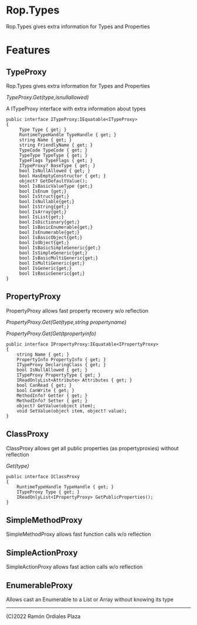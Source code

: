 ﻿# Rop.Types

Rop.Types gives extra information for Types and Properties

Features
========

TypeProxy
---------

Rop.Types gives extra information for Types and Properties

*TypeProxy.Get(type,isnullallowed)*

A ITypeProxy interface with extra information about types

```
public interface ITypeProxy:IEquatable<ITypeProxy>
{
     Type Type { get; }
     RuntimeTypeHandle TypeHandle { get; }
     string Name { get; }
     string FriendlyName { get; }
     TypeCode TypeCode { get; }
     TypeType TypeType { get; }
     TypeFlags TypeFlags { get; }
     ITypeProxy? BaseType { get; }
     bool IsNullAllowed { get; }
     bool HasEmptyConstructor { get; }
     object? GetDefaultValue();
     bool IsBasicValueType {get;}
     bool IsEnum {get;}
     bool IsStruct{get;}
     bool IsNullable{get;}
     bool IsString{get;}
     bool IsArray{get;}
     bool IsList{get;}
     bool IsDictionary{get;}
     bool IsBasicEnumerable{get;}
     bool IsEnumerable{get;}
     bool IsBasicObject{get;}
     bool IsObject{get;}
     bool IsBasicSimpleGeneric{get;}
     bool IsSimpleGeneric{get;}
     bool IsBasicMultiGeneric{get;}
     bool IsMultiGeneric{get;}
     bool IsGeneric{get;}
     bool IsBasicGeneric{get;}
}
```

PropertyProxy
-------------

PropertyProxy allows fast property recovery w/o reflection

*PropertyProxy.Get(Get(type,string propertyname)*

*PropertyProxy.Get(Get(tpropertyinfo)*

```
public interface IPropertyProxy:IEquatable<IPropertyProxy>
{
    string Name { get; }
    PropertyInfo PropertyInfo { get; }
    ITypeProxy DeclaringClass { get; }
    bool IsNullAllowed { get; }
    ITypeProxy PropertyType { get; }
    IReadOnlyList<Attribute> Attributes { get; }
    bool CanRead { get; }
    bool CanWrite { get; }
    MethodInfo? Getter { get; }
    MethodInfo? Setter { get; }
    object? GetValue(object item);
    void SetValue(object item, object? value);
}
```

ClassProxy
----------

ClassProxy allows get all public properties (as propertyproxies) without reflection

*Get(type)*

```
public interface IClassProxy
{
    RuntimeTypeHandle TypeHandle { get; }
    ITypeProxy Type { get; }
    IReadOnlyList<IPropertyProxy> GetPublicProperties();
}
```

SimpleMethodProxy
-----------------

SimpleMethodProxy allows fast function calls w/o reflection

SimpleActionProxy
-----------------
SimpleActionProxy allows fast action calls w/o reflection

EnumerableProxy
---------------
Allows cast an Enumerable to a List or Array without knowing its type



 ------
 (C)2022 Ramón Ordiales Plaza
